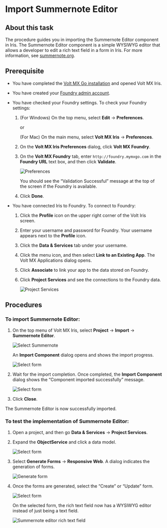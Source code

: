 # Import Summernote Editor

## About this task 

The procedure guides you in importing the Summernote Editor component in Iris. The Summernote Editor component is a simple WYSIWYG editor that allows a developer to edit a rich text field in a form in Iris. For more information, see [summernote.org](https://summernote.org/). 

## Prerequisite
- You have completed the [Volt MX Go installation](../tutorials/installation.md) and opened Volt MX Iris.
- You have created your [Foundry admin account](foundryadminaccount.md).
- You have checked your Foundry settings. To check your Foundry settings:

    1. (For Windows) On the top menu, select **Edit** &rarr; **Preferences**.

        or

        (For Mac) On the main menu, select **Volt MX Iris** &rarr; **Preferences**.

    2. On the **Volt MX Iris Preferences** dialog, click **Volt MX Foundry**.
    3. On the **Volt MX Foundry** tab, enter `http://foundry.mymxgo.com` in the **Foundry URL** text box, and then click **Validate**.

        ![Preferences](../assets/images/dipreference.png)

        You should see the “Validation Successful” message at the top of the screen if the Foundry is available.

    4. Click **Done**.

- You have connected Iris to Foundry. To connect to Foundry:

    1. Click the **Profile** icon on the upper right corner of the Volt Iris screen.
    2. Enter your username and password for Foundry. Your username appears next to the **Profile** icon.
    3. Click the **Data & Services** tab under your username.
    4. Click the menu icon, and then select **Link to an Existing App**. The Volt MX Applications dialog opens.
    5. Click **Associate** to link your app to the data stored on Foundry.
    6. Click **Project Services** and see the connections to the Foundry data.

        ![Project Services](../assets/images/projectservices.png)

## Procedures

### To import Summernote Editor:

1. On the top menu of Volt MX Iris, select **Project** &rarr; **Import** &rarr; **Summernote Editor**. 

    ![Select Summernote](../assets/images/summernoteselect.png)

    An **Import Component** dialog opens and shows the import progress. 

    ![Select form](../assets/images/snimportcomp.png)

2. Wait for the import completion. Once completed, the **Import Component** dialog shows the “Component imported successfully” message.

    ![Select form](../assets/images/snimportsuccess.png)

3. Click **Close**.

The Summernote Editor is now successfully imported.

### To test the implementation of Summernote Editor: 

1.	Open a project, and then go **Data & Services** &rarr; **Project Services**.
2.	Expand the **ObjectService** and click a data model.

    ![Select form](../assets/images/snprojservices.png)

3.	Select **Generate Forms** &rarr; **Responsive Web**. A dialog indicates the generation of forms.

    ![Generate form](../assets/images/sngenforms.png)

4.	Once the forms are generated, select the “Create” or “Update” form.

    ![Select form](../assets/images/sncreateform.png)
    
    On the selected form, the rich text field now has a WYSIWYG editor instead of just being a text field. 

    ![Summernote editor rich text field](../assets/images/snrichtextfield.png)

